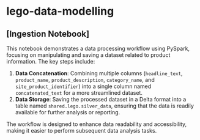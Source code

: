 # lego-data-modelling


## [Ingestion Notebook]

This notebook demonstrates a data processing workflow using PySpark, focusing on manipulating and saving a dataset related to product information. The key steps include:

1. **Data Concatenation**: Combining multiple columns (`headline_text`, `product_name`, `product_description`, `category_name`, and `site_product_identifier`) into a single column named `concatenated_text` for a more streamlined dataset.
2. **Data Storage**: Saving the processed dataset in a Delta format into a table named `shared.lego.silver_data`, ensuring that the data is readily available for further analysis or reporting.

The workflow is designed to enhance data readability and accessibility, making it easier to perform subsequent data analysis tasks.